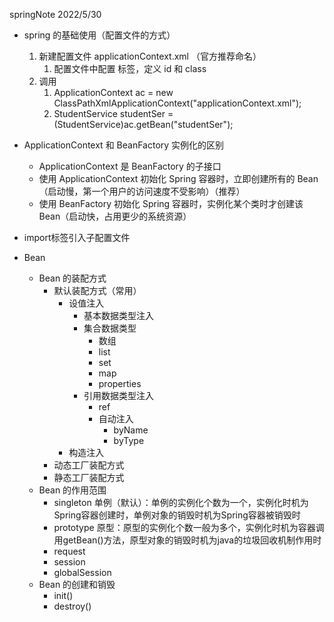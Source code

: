 springNote
2022/5/30

* spring 的基础使用（配置文件的方式）
  1. 新建配置文件 applicationContext.xml （官方推荐命名）
     1. 配置文件中配置 <bean> 标签，定义 id 和 class
  2. 调用
     1. ApplicationContext ac = new ClassPathXmlApplicationContext("applicationContext.xml");
     2. StudentService studentSer = (StudentService)ac.getBean("studentSer");

* ApplicationContext 和 BeanFactory 实例化的区别
  * ApplicationContext 是 BeanFactory 的子接口
  * 使用 ApplicationContext 初始化 Spring 容器时，立即创建所有的 Bean（启动慢，第一个用户的访问速度不受影响）（推荐）
  * 使用 BeanFactory 初始化 Spring 容器时，实例化某个类时才创建该 Bean（启动快，占用更少的系统资源）
* import标签引入子配置文件
* Bean
  * Bean 的装配方式
    * 默认装配方式（常用）
      * 设值注入
        * 基本数据类型注入
        * 集合数据类型
          * 数组
          * list
          * set
          * map
          * properties
        * 引用数据类型注入
          * ref
          * 自动注入
            * byName
            * byType
      * 构造注入
    * 动态工厂装配方式
    * 静态工厂装配方式
  * Bean 的作用范围
    * singleton 单例（默认）：单例的实例化个数为一个，实例化时机为Spring容器创建时，单例对象的销毁时机为Spring容器被销毁时
    * prototype 原型：原型的实例化个数一般为多个，实例化时机为容器调用getBean()方法，原型对象的销毁时机为java的垃圾回收机制作用时
    * request
    * session
    * globalSession
  * Bean 的创建和销毁 
    * init()
    * destroy()
    
